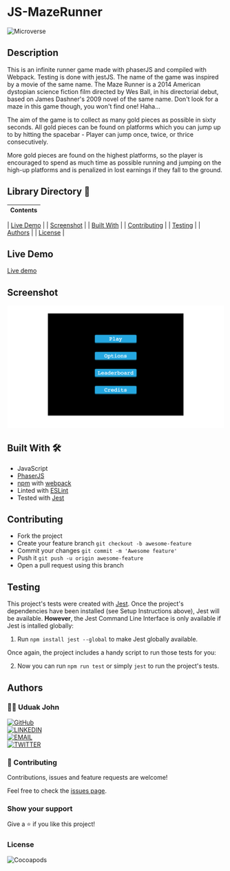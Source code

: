# JS-MazeRunner

![Microverse](https://img.shields.io/badge/-Microverse-6F23FF?style=for-the-badge)

## Description

This is an infinite runner game made with phaserJS and compiled with Webpack. Testing is done with jestJS. The name of the game was inspired by a movie of the same name. The Maze Runner is a 2014 American dystopian science fiction film directed by Wes Ball, in his directorial debut, based on James Dashner's 2009 novel of the same name. Don't look for a maze in this game though, you won't find one! Haha...

The aim of the game is to collect as many gold pieces as possible in sixty seconds.
All gold pieces can be found on platforms which you can jump up to by hitting the spacebar - Player can jump once, twice, or thrice consecutively.

More gold pieces are found on the highest platforms, so the player is encouraged to spend as much time as possible running and jumping on the high-up platforms and is penalized in lost earnings if they fall to the ground.


## Library Directory 📙

| Contents                    |
| --------------------------- |

| [Live Demo](#live-demo)     |
| [Screenshot](#screenshot)   |
| [Built With](#built-with-🛠) |
| [Contributing](#contributing🛠) |
| [Testing](#testing🛠) |
| [Authors](#authors)         |
| [License](#license)         |

## Live Demo

[Live demo]()

 ## Screenshot

![img](./mockup.png)

## Built With 🛠

- JavaScript
- [PhaserJS](https://phaser.io/)
- [npm](https://www.npmjs.com/) with [webpack](https://webpack.js.org/)
- Linted with [ESLint](https://eslint.org/)
- Tested with [Jest](https://jestjs.io/)

## Contributing

- Fork the project
- Create your feature branch `git checkout -b awesome-feature`
- Commit your changes `git commit -m 'Awesome feature'`
- Push it `git push -u origin awesome-feature`
- Open a pull request using this branch

## Testing

This project's tests were created with [Jest](https://jestjs.io/). Once the project's dependencies have been installed (see Setup Instructions above), Jest will be available. **However**, the Jest Command Line Interface is only available if Jest is intalled globally:

1. Run `npm install jest --global` to make Jest globally available.

Once again, the project includes a handy script to run those tests for you:

2. Now you can run `npm run test` or simply `jest` to run the project's tests.

## Authors

### 👨‍💻 Uduak John

[![GitHub](https://img.shields.io/badge/-GitHub-000?style=for-the-badge&logo=GitHub&logoColor=white)](https://github.com/udberg) <br>
[![LINKEDIN](https://img.shields.io/badge/-LINKEDIN-0077B5?style=for-the-badge&logo=Linkedin&logoColor=white)](https://www.linkedin.com/in/juduak/) <br>
[![EMAIL](https://img.shields.io/badge/-EMAIL-D14836?style=for-the-badge&logo=Mail.Ru&logoColor=white)](mailto:udberg@icloud.com) <br>
[![TWITTER](https://img.shields.io/badge/-TWITTER-1DA1F2?style=for-the-badge&logo=Twitter&logoColor=white)](https://twitter.com/juduak_)

### 🤝 Contributing

Contributions, issues and feature requests are welcome!

Feel free to check the [issues page]().

### Show your support

Give a ⭐️ if you like this project!

### License

![Cocoapods](https://img.shields.io/cocoapods/l/AFNetworking?color=red&style=for-the-badge)

